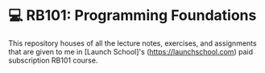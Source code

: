 # :computer: RB101: Programming Foundations

This repository houses of all the lecture notes, exercises, and assignments that are given to me in [Launch School]'s (https://launchschool.com) paid subscription RB101 course.
